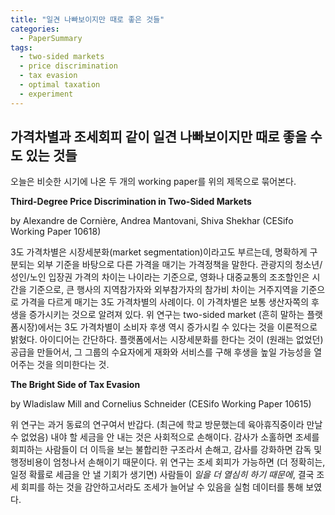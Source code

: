 ```yaml
---
title: "일견 나빠보이지만 때로 좋은 것들"
categories:
  - PaperSummary
tags:
  - two-sided markets
  - price discrimination
  - tax evasion
  - optimal taxation
  - experiment
--- 
```


## 가격차별과 조세회피 같이 일견 나빠보이지만 때로 좋을 수도 있는 것들

오늘은 비슷한 시기에 나온 두 개의 working paper를 위의 제목으로 묶어본다.

**Third-Degree Price Discrimination in Two-Sided Markets**

by Alexandre de Cornière, Andrea Mantovani, Shiva Shekhar (CESifo Working Paper 10618)

<!--
We investigate the welfare effects of third-degree price discrimination by a two-sided platform that enables interaction between buyers and sellers. Sellers are heterogenous with respect to their per-interaction benefit, and, under price discrimination, the platform can condition its fee on sellers’ type. In a model with linear demand on each side, we show that price discrimination: (i) increases participation on both sides; (ii) enhances total welfare; (iii) may result in a strict Pareto improvement, with both seller types being better-off than under uniform pricing. These results, which are in stark contrast to the traditional analysis of price discrimination, are driven by the existence of cross-group network effects. By improving the firm’s ability to monetize seller participation, price discrimination induces the platform to attract more buyers, which then increases seller participation. The Pareto improvement result means that even those sellers who pay a higher price under discrimination can be better-off, due to the increased buyer participation.
-->

3도 가격차별은 시장세분화(market segmentation)이라고도 부르는데, 명확하게 구분되는 외부 기준을 바탕으로 다른 가격을 매기는 가격정책을 말한다. 관광지의 청소년/성인/노인 입장권 가격의 차이는 나이라는 기준으로, 영화나 대중교통의 조조할인은 시간을 기준으로, 큰 행사의 지역참가자와 외부참가자의 참가비 차이는 거주지역을 기준으로 가격을 다르게 매기는 3도 가격차별의 사례이다. 이 가격차별은 보통 생산자쪽의 후생을 증가시키는 것으로 알려져 있다. 
위 연구는 two-sided market (흔히 말하는 플랫폼시장)에서는 3도 가격차별이 소비자 후생 역시 증가시킬 수 있다는 것을 이론적으로 밝혔다. 아이디어는 간단하다. 플랫폼에서는 시장세분화를 한다는 것이 (원래는 없었던) 공급을 만들어서, 그 그룹의 수요자에게 재화와 서비스를 구해 후생을 높일 가능성을 열어주는 것을 의미한다는 것.


**The Bright Side of Tax Evasion**

by Wladislaw Mill and Cornelius Schneider (CESifo Working Paper 10615)

<!--
This paper investigates whether tax evasion can be beneficial for an optimal income tax schedule. Past theoretical discussions have presented mixed outcomes as to whether allowing taxpayers to opt into uncertainty could indeed enhance overall tax revenues. In this study, we conducted an original real effort experiment in an online labor market with almost 1,000 participants to test this hypothesis empirically. Our findings show significant positive labor supply responses to the opportunity to evade (increased labor supply by 37%). More importantly, the expected tax revenue significantly and substantially increased by up to more than 50%. As an example, our data suggests that a 40% tax rate with complete enforcement could be replaced with a 28% tax rate with the option of tax evasion, without any loss in tax revenue. Strikingly, this effect persists when comparing effective tax rates: Lowering effective tax rates through probabilistic enforcement (the opportunity to evade) is more efficient than simply lowering statutory tax rates. Our findings suggest that the opportunity for tax evasion can increase tax revenues beyond what a corresponding decrease in nominal rates would achieve. For welfare analyses, this highlights the importance of not only considering the elasticity of taxable income (ETI) but total earned income elasticities.
-->

위 연구는 과거 동료의 연구여서 반갑다. (최근에 학교 방문했는데 육아휴직중이라 만날 수 없었음) 내야 할 세금을 안 내는 것은 사회적으로 손해이다. 감사가 소홀하면 조세를 회피하는 사람들이 더 이득을 보는 불합리한 구조라서 손해고, 감사를 강화하면 감독 및 행정비용이 엄청나서 손해이기 때문이다. 위 연구는 조세 회피가 가능하면 (더 정확히는, 일정 확률로 세금을 안 낼 기회가 생기면) 사람들이 *일을 더 열심히 하기 때문에*, 결국 조세 회피를 하는 것을 감안하고서라도 조세가 늘어날 수 있음을 실험 데이터를 통해 보였다.
